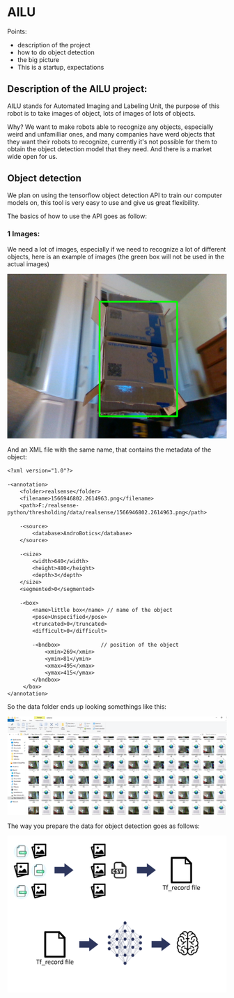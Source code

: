 # AILU


Points:
-  description of the project
-  how to do object detection
-  the big picture
-  This is a startup, expectations


## Description of the AILU project:

AILU stands for Automated Imaging and Labeling Unit, the purpose of this robot is to take images of object, lots of images of lots of objects.

Why? We want to make robots able to recognize any objects, especially weird and unfamilliar ones, and many companies have werd objects that they want their robots to recognize, currently it's not possible for them to obtain the object detection model that they need. And there is a market wide open for us.

## Object detection

We plan on using the tensorflow object detection API to train our computer models on, this tool is very easy to use and give us great flexibility.

The basics of how to use the API goes as follow:

### 1 Images:
We need a lot of images, especially if we need to recognize a lot of different objects, here is an example of images (the green box will not be used in the actual images)

![exampe_image](test_img1.png)



And an XML file with the same name, that contains the metadata of the object:

    <?xml version="1.0"?>

    -<annotation>
        <folder>realsense</folder>
        <filename>1566946802.2614963.png</filename>
        <path>F:/realsense-python/thresholding/data/realsense/1566946802.2614963.png</path>

        -<source>
            <database>AndroBotics</database>
        </source>

        -<size>
            <width>640</width>
            <height>480</height>
            <depth>3</depth>
        </size>
        <segmented>0</segmented>

        -<box>
            <name>little box</name> // name of the object
            <pose>Unspecified</pose>
            <truncated>0</truncated>
            <difficult>0</difficult>

            -<bndbox>             // position of the object 
                <xmin>269</xmin>
                <ymin>81</ymin>
                <xmax>495</xmax>
                <ymax>415</ymax>
            </bndbox>
         </box>
    </annotation>



So the data folder ends up looking somethings like this:

![folder](folder_eaxmple.png)

The way you prepare the data for object detection goes as follows:

![obj_detect](object%20recognition%20plan.jpg)



